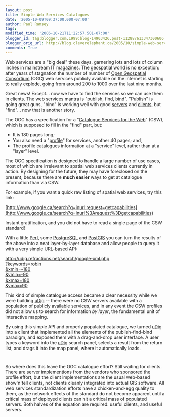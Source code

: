 ```yaml
---
layout: post
title: Simple Web Services Catalogues
date: '2005-10-09T09:37:00.000-07:00'
author: Paul Ramsey
tags: 
modified_time: '2006-10-21T11:22:57.501-07:00'
blogger_id: tag:blogger.com,1999:blog-14903426.post-112887613347300606
blogger_orig_url: http://blog.cleverelephant.ca/2005/10/simple-web-services-catalogues.html
comments: True
---
```


Web services are a "big deal" these days, garnering lots and lots of column inches in mainstream [IT magazines](http://www.infoworld.com/article/05/05/06/HNfinalsoapanel_1.html).  The geospatial world is no exception: after years of stagnation the number of number of [Open Geospatial Consortium](http://www.opengeospatial.org/) (OGC) web services publicly available on the internet is starting to really explode, going from around 200 to 1000 over the last nine months.

Great news! Except... now we have to find the services so we can use them in clients. The web services mantra is "publish, find, bind". "Publish" is going great guns, "bind" is working well with good [servers](http://mapserver.gis.umn.edu/) and [clients](http://udig.refractions.net/), but "find"... now that is another story.

The OGC has a specification for a "[Catalogue Services for the Web](http://portal.opengeospatial.org/files/?artifact_id=5929&version=1)" (CSW), which is supposed to fill in the "find" part, but:<br /><p></p> <ul><li>It is 180 pages long;<br /></li><li>You also need a "[profile](https://portal.opengeospatial.org/files/?artifact_id=7048)" for services, another 40 pages; and,<br /></li><li>The profile catalogues information at a "service" level, rather than at a "layer" level.</li></ul>The OGC specification is designed to handle a large number of use cases, most of which are irrelevant to spatial web services clients currently in action. By designing for the future, they may have foreclosed on the present, because there are **much easier** ways to get at catalogue information than via CSW.

For example, if you want a quick raw listing of spatial web services, try this link:

[http://www.google.ca/search?q=inurl:request=getcapabilities](http://www.google.ca/search?q=inurl%3Arequest%3Dgetcapabilities)

Instant gratification, and you did not have to read a single page of the CSW standard!

With a little [Perl](http://www.perl.org/), some [PostgreSQL](http://www.postgresql.org/) and [PostGIS](http://postgis.refractions.net/) you can turn the results of the above into a neat layer-by-layer database and allow people to query it with a very simple URL-based API:

[http://udig.refractions.net/search/google-xml.php<br />?keywords=robin<br />&amp;xmin=-180<br />&ymin=-90<br />&amp;xmax=180<br />&ymax=90](http://udig.refractions.net/search/google-xml.php?keywords=robin&xmin=-180&amp;ymin=-90&xmax=180&amp;ymax=90)

This kind of simple catalogue access became a clear necessity while we were building [uDig](http://udig.refractions.net/) -- there were no CSW servers available with a population of publicly available services, and in any event the CSW profiles did not allow us to search for information *by layer*, the fundamental unit of interactive mapping.

By using this simple API and properly populated catalogue, we turned [uDig](http://udig.refractions.net/) into a client that implemented all the elements of the publish-find-bind paradigm, and exposed them with a drag-and-drop user interface. A user types a keyword into the [uDig](http://udig.refractions.net/) search panel, selects a result from the return list, and drags it into the map panel, where it automatically loads.

<a onblur="try {parent.deselectBloggerImageGracefully();} catch(e) {}" href="http://photos1.blogger.com/blogger/8171/1363/1600/screenshot_011.jpg"><img style="margin: 0px auto 10px; display: block; text-align: center; cursor: pointer;" src="http://photos1.blogger.com/blogger/8171/1363/400/screenshot_01.jpg" alt="" border="0" /></a><br />So where does this leave the OGC catalogue effort? Still waiting for clients. There are server implementions from the vendors who sponsored the profile effort, but the client implementations are the usual web-based show'n'tell clients, not clients cleanly integrated into actual GIS software. All web services standardization efforts have a chicken-and-egg quality to them, as the network effects of the standard do not become apparent until a critical mass of deployed clients can hit a critical mass of populated servers. Both halves of the equation are required: useful clients, and useful servers.